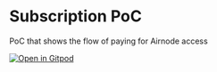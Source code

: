 # Subscription PoC
 PoC that shows the flow of paying for Airnode access



[![Open in Gitpod](https://gitpod.io/button/open-in-gitpod.svg)](https://gitpod.io/#https://github.com/camronh/Subscription-PoC)
